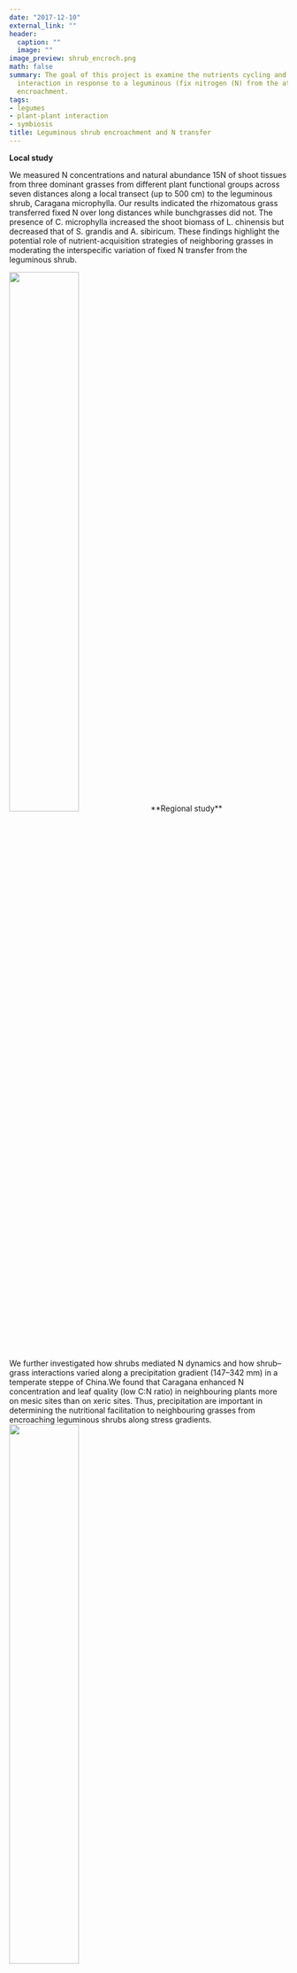 ```yaml
---
date: "2017-12-10"
external_link: ""
header:
  caption: ""
  image: ""
image_preview: shrub_encroch.png
math: false
summary: The goal of this project is examine the nutrients cycling and plant-plant
  interaction in response to a leguminous (fix nitrogen (N) from the atmosphere) shrub
  encroachment.
tags:
- legumes
- plant-plant interaction
- symbiosis
title: Leguminous shrub encroachment and N transfer
---
```


**Local study**
 
We measured N concentrations and natural abundance 15N of shoot tissues from three dominant grasses from different plant functional groups across seven distances along a local transect (up to 500 cm) to the leguminous shrub, Caragana microphylla. Our results indicated the rhizomatous grass transferred fixed N over long distances while bunchgrasses did not. The presence of C. microphylla increased the shoot biomass of L. chinensis but decreased that of S. grandis and A. sibiricum. These findings highlight the potential role of nutrient-acquisition strategies of neighboring grasses in moderating the interspecific variation of fixed N transfer from the leguminous shrub.

<img src="/project/shrub_files/shrub_encroch_results.png" alt="" width="50%"/>
**Regional study**

We further investigated how shrubs mediated N dynamics and how shrub–grass interactions varied along a precipitation gradient (147–342 mm) in a temperate steppe of China.We found that Caragana enhanced N concentration and leaf quality (low C:N ratio) in neighbouring plants more on mesic sites than on xeric sites. Thus, precipitation are important in determining the nutritional facilitation to neighbouring grasses from encroaching leguminous shrubs along stress gradients.
<img src="/project/shrub_files/shrub_encroch.png" alt="" width="50%"/>